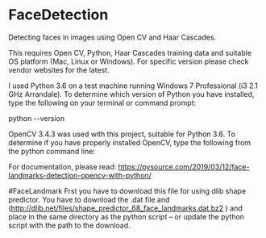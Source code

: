 # FaceDetection
Detecting faces in images using Open CV and Haar Cascades.

This requires Open CV, Python, Haar Cascades training data and suitable OS platform (Mac, Linux or Windows). For specific version please check vendor websites for the latest.

I used Python 3.6 on a test machine running Windows 7 Professional (i3 2.1 GHz Arrandale).
To determine which version of Python you have installed, type the following on your terminal or command prompt:

python --version

OpenCV 3.4.3 was used with this project, suitable for Python 3.6. To determine if you have properly installed OpenCV, type the following from the python command line:

For documentation, please read:
https://pysource.com/2019/03/12/face-landmarks-detection-opencv-with-python/

#FaceLandmark
Frst you have to download this file for using dlib shape predictor.
You have to download the .dat file and (http://dlib.net/files/shape_predictor_68_face_landmarks.dat.bz2 ) and place in the same directory as the python script – or update the python script with the path to the download.
